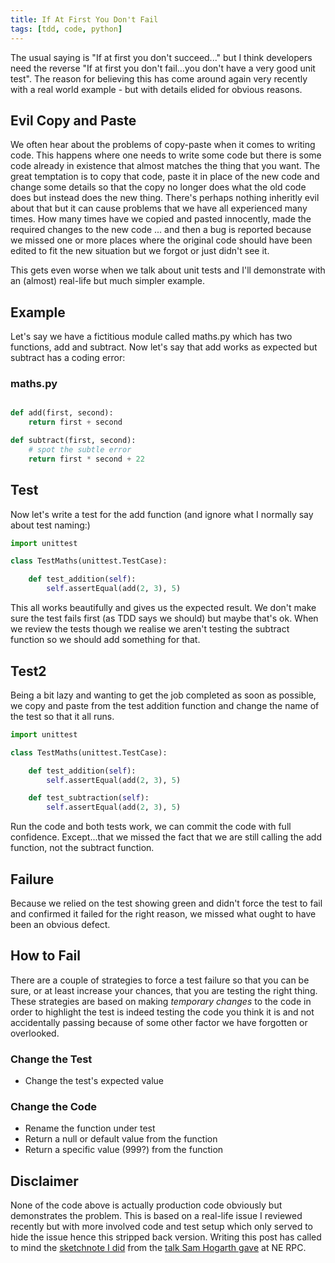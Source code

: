 ```yaml
---
title: If At First You Don't Fail
tags: [tdd, code, python]
---
```


The usual saying is "If at first you don't succeed..." but I think developers need the reverse "If at first you don't fail...you don't have 
a very good unit test". The reason for believing this has come around again very recently with a real world example - but with details elided 
for obvious reasons. 


## Evil Copy and Paste

We often hear about the problems of copy-paste when it comes to writing code. This happens where one needs to write some code but there is some 
code already in existence that almost matches the thing that you want. The great temptation is to copy that code, paste it in place of the new code
and change some details so that the copy no longer does what the old code does but instead does the new thing. There's perhaps nothing inheritly 
evil about that but it can cause problems that we have all experienced many times. How many times have we copied and pasted innocently, made the 
required changes to the new code ... and then a bug is reported because we missed one or more places where the original code should have been edited
to fit the new situation but we forgot or just didn't see it. 

This gets even worse when we talk about unit tests and I'll demonstrate with an (almost) real-life but much simpler example. 

## Example

Let's say we have a fictitious module called maths.py which has two functions, add and subtract.
Now let's say that add works as expected but subtract has a coding error:

### maths.py

```python

def add(first, second):
    return first + second

def subtract(first, second):
    # spot the subtle error
    return first * second + 22

```

## Test

Now let's write a test for the add function (and ignore what I normally say about test naming:)

```python
import unittest

class TestMaths(unittest.TestCase):

    def test_addition(self):
        self.assertEqual(add(2, 3), 5)

```

This all works beautifully and gives us the expected result. We don't make sure the test fails first (as TDD says we should) but 
maybe that's ok. When we review the tests though we realise we aren't testing the subtract function so we should add something for that.


## Test2

Being a bit lazy and wanting to get the job completed as soon as possible, we copy and paste from the test addition function and change 
the name of the test so that it all runs.

```python
import unittest

class TestMaths(unittest.TestCase):

    def test_addition(self):
        self.assertEqual(add(2, 3), 5)

    def test_subtraction(self):
        self.assertEqual(add(2, 3), 5)
```

Run the code and both tests work, we can commit the code with full confidence. Except...that we missed the fact that we are still calling 
the add function, not the subtract function. 

## Failure

Because we relied on the test showing green and didn't force the test to fail and confirmed it failed for the right reason, we missed what 
ought to have been an obvious defect.


## How to Fail

There are a couple of strategies to force a test failure so that you can be sure, or at least increase your chances, that you are testing 
the right thing. These strategies are based on making *temporary changes* to the code in order to highlight the test is indeed testing the 
code you think it is and not accidentally passing because of some other factor we have forgotten or overlooked.

### Change the Test

- Change the test's expected value

### Change the Code 

- Rename the function under test
- Return a null or default value from the function
- Return a specific value (999?) from the function


## Disclaimer

None of the code above is actually production code obviously but demonstrates the problem. This is based on a real-life issue I reviewed 
recently but with more involved code and test setup which only served to hide the issue hence this stripped back version. Writing this post 
has called to mind the <a href="2021-02-05-testing-the-code-does-what-the-code-does.md">sketchnote I did</a> from 
the [talk Sam Hogarth gave](https://www.youtube.com/watch?v=hdKGlgk-34g) at NE RPC.
